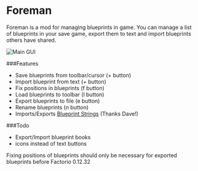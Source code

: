# Foreman

Foreman is a mod for managing blueprints in game. You can manage a list of blueprints in your save game, export them to text and import blueprints others have shared.


![Main GUI](http://i.imgur.com/AicS1tS.png)

###Features
- Save blueprints from toolbar/cursor (+ button)
- Import blueprint from text (+ button)
- Fix positions in blueprints (f button)
- Load blueprints to toolbar (l button)
- Export blueprints to file (e button)
- Rename blueprints (n button)
- Imports/Exports [Blueprint Strings](https://mods.factorio.com/mods/DaveMcW/blueprint-string)  (Thanks Dave!)

###Todo
- Export/Import blueprint books
- icons instead of text buttons

Fixing positions of blueprints should only be necessary for exported blueprints before Factorio 0.12.32 
